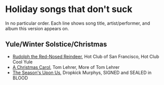 # Holiday songs that don't suck
In no particular order. Each line shows song title, artist/performer, and album this version appears on.

## Yule/Winter Solstice/Christmas
* [Rudolph the Red-Nosed Reindeer](https://www.youtube.com/watch?v=76ZKli4Radk), Hot Club of San Francisco, Hot Club Cool Yule
* [A Christmas Carol](https://www.youtube.com/watch?v=DtZR3lJobjw), Tom Lehrer, More of Tom Lehrer
* [The Season's Upon Us](https://www.youtube.com/watch?v=qTx-sdR6Yzk), Dropkick Murphys, SIGNED and SEALED in BLOOD
